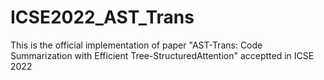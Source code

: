 # ICSE2022_AST_Trans
This is the official implementation of paper "AST-Trans: Code Summarization with Efficient Tree-StructuredAttention" acceptted in ICSE 2022
